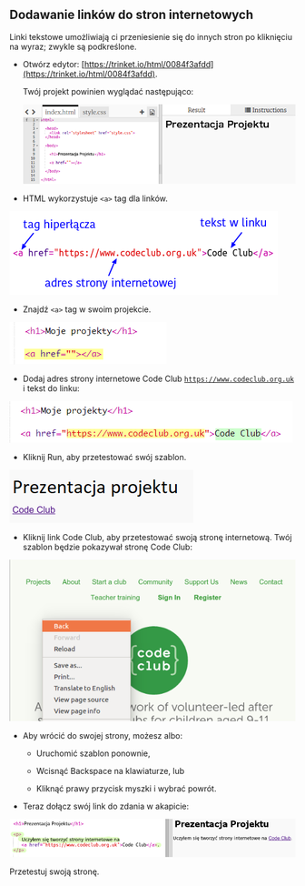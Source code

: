 ## Dodawanie linków do stron internetowych

Linki tekstowe umożliwiają ci przeniesienie się do innych stron po kliknięciu na wyraz; zwykle są podkreślone.

+ Otwórz edytor: [https://trinket.io/html/0084f3afdd](https://trinket.io/html/0084f3afdd).
    
    Twój projekt powinien wyglądać następująco:
    
    ![zrzut ekranu](images/showcase-starter.png)

+ HTML wykorzystuje `<a>` tag dla linków.

![zrzut ekranu](images/showcase-link.png)

+ Znajdź `<a>` tag w swoim projekcie. 

![zrzut ekranu](images/showcase-a-template.png)

+ Dodaj adres strony internetowe Code Club [`https://www.codeclub.org.uk`](https://www.codeclub.org.uk) i tekst do linku:

![zrzut ekranu](images/showcase-code-club.png)

+ Kliknij Run, aby przetestować swój szablon.

![zrzut ekranu](images/showcase-cc-output.png)

+ Kliknij link Code Club, aby przetestować swoją stronę internetową. Twój szablon będzie pokazywał stronę Code Club: 

![zrzut ekranu](images/showcase-cc-website.png)

+ Aby wrócić do swojej strony, możesz albo:
    
    + Uruchomić szablon ponownie,
    
    + Wcisnąć Backspace na klawiaturze, lub
    
    + Kliknąć prawy przycisk myszki i wybrać powrót.

+ Teraz dołącz swój link do zdania w akapicie:

![zrzut ekranu](images/showcase-paragraph.png)

Przetestuj swoją stronę.
